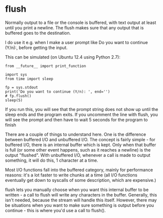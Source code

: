 # flush

Normally output to a file or the console is buffered, with text output at least until you print a newline. The flush makes sure that any output that is buffered goes to the destination.

I do use it e.g. when I make a user prompt like Do you want to continue (Y/n):, before getting the input.

This can be simulated (on Ubuntu 12.4 using Python 2.7):

```
from __future__ import print_function

import sys
from time import sleep

fp = sys.stdout
print('Do you want to continue (Y/n): ', end='')
# fp.flush()
sleep(5)
```

If you run this, you will see that the prompt string does not show up until the sleep ends and the program exits. If you uncomment the line with flush, you will see the prompt and then have to wait 5 seconds for the program to finish


There are a couple of things to understand here. One is the difference between buffered I/O and unbuffered I/O. The concept is fairly simple - for buffered I/O, there is an internal buffer which is kept. Only when that buffer is full (or some other event happens, such as it reaches a newline) is the output "flushed". With unbuffered I/O, whenever a call is made to output something, it will do this, 1 character at a time.

Most I/O functions fall into the buffered category, mainly for performance reasons: it's a lot faster to write chunks at a time (all I/O functions eventually get down to syscalls of some description, which are expensive.)

flush lets you manually choose when you want this internal buffer to be written - a call to flush will write any characters in the buffer. Generally, this isn't needed, because the stream will handle this itself. However, there may be situations when you want to make sure something is output before you continue - this is where you'd use a call to flush().

